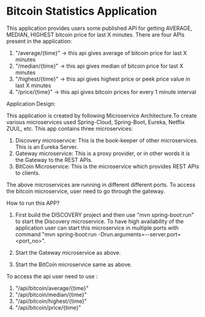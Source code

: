 # Bitcoin Statistics Application

This application provides users some published API for getting AVERAGE, MEDIAN, HIGHEST bitcoin price for last X minutes.
There are four APIs present in the application:
1) "/average/{time}" -> this api gives average of bitcoin price for last X minutes
2) "/median/{time}"  -> this api gives median of bitcoin price for last X minutes
3) "/highest/{time}" -> this api gives highest price or peek price value in last X minutes
4) "/price/{time}"  -> this api gives bitcoin prices for every 1 minute interval 


Application Design:

This application is created by following Microservice Architecture.To create various microservices used Spring-Cloud, Spring-Boot, Eureka, Netflix ZUUL, etc.
This app contains three microservices:
1) Discovery microservice: This is the book-keeper of other microservices. This is an Eureka Server.
2) Gateway microservice: This is a proxy provider, or in other words it is the Gateway to the REST APIs.
3) BitCoin Microservice: This is the microservice which provides REST APIs to clients.

The above microservices are running in different different ports. 
To access the bitcoin microservice, user need to go through the gateway.

How to run this APP?

1) First build the DISCOVERY project and then use "mvn spring-boot:run" to start the Discovery microservice. To have high availability of the application user can start this microservice in multiple ports with command "mvn spring-boot:run -Drun.arguments=--server.port=<port_no>".

2) Start the Gateway microservice as above.

3) Start the BitCoin microservice same as above.

To access the api user need to use :
1) "/api/bitcoin/average/{time}"
2) "/api/bitcoin/median/{time}"
3) "/api/bitcoin/highest/{time}"
4) "/api/bitcoin/price/{time}"
